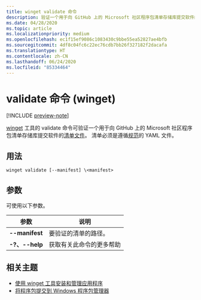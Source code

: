 ```yaml
---
title: winget validate 命令
description: 验证一个用于向 GitHub 上的 Microsoft 社区程序包清单存储库提交软件的清单文件。
ms.date: 04/28/2020
ms.topic: article
ms.localizationpriority: medium
ms.openlocfilehash: ec1f15ef9086c1083430c9bbe55ea52827ae4bfb
ms.sourcegitcommit: 4df8c04fc6c22ec76cdb7bb26f327182f2dacafa
ms.translationtype: HT
ms.contentlocale: zh-CN
ms.lasthandoff: 06/24/2020
ms.locfileid: "85334464"
---
```

# <a name="validate-command-winget"></a>validate 命令 (winget)

[!INCLUDE [preview-note](../../includes/package-manager-preview.md)]

[winget](index.md) 工具的 validate 命令可验证一个用于向 GitHub 上的 Microsoft 社区程序包清单存储库提交软件的[清单文件](../package/manifest.md)。 清单必须是遵循[规范](https://github.com/microsoft/winget-pkgs/YamlSpec.md)的 YAML 文件。

## <a name="usage"></a>用法

`winget validate [--manifest] \<manifest>`

## <a name="arguments"></a>参数

可使用以下参数。

| 参数  | 说明 |
|--------------|-------------|
| **--manifest** |  要验证的清单的路径。 |
| **-?、--help** |  获取有关此命令的更多帮助 |

## <a name="related-topics"></a>相关主题

* [使用 winget 工具安装和管理应用程序](index.md)
* [将程序包提交到 Windows 程序包管理器](../package/index.md)
